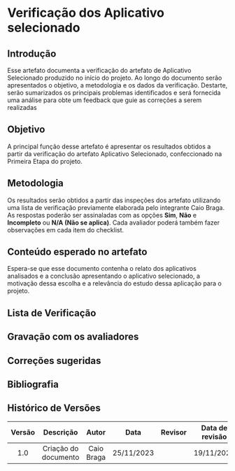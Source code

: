 # **Verificação dos Aplicativo selecionado**

## **Introdução**

Esse artefato documenta a verificação do artefato de Aplicativo Selecionado produzido no início do projeto. Ao longo do documento serão apresentados o objetivo, a metodologia e os dados da verificação. Destarte, serão sumarizados os principais problemas  identificados e será fornecida uma análise para obte um feedback que guie as correções a serem realizadas

## **Objetivo**

A principal função desse artefato é apresentar os resultados obtidos a partir da verificação do artefato Aplicativo Selecionado, confeccionado na Primeira Etapa do projeto.

## **Metodologia**

Os resultados serão obtidos a partir das inspeções dos artefato utilizando uma lista de verificação previamente elaborada pelo integrante Caio Braga. As respostas poderão ser assinaladas com as opções **Sim**, **Não** e **Incompleto** ou **N/A (Não se aplica)**. Cada avaliador poderá também fazer observações em cada item do checklist.

## **Conteúdo esperado no artefato**
Espera-se que esse documento contenha o relato dos aplicativos analisados e a conclusão apresentando o aplicativo selecionado, a motivação dessa escolha e a relevância do estudo dessa aplicação para o projeto.


## **Lista de Verificação**


## **Gravação com os avaliadores**


## **Correções sugeridas**


## **Bibliografia**

>
>
>

## **Histórico de Versões**

| Versão |          Descrição              |     Autor      |      Data      |   Revisor     |    Data de revisão    |  
|:------:|:-------------------------------:|:--------------:|:--------------:|:-------------:|:---------------------:|
|  1.0   | Criação do documento  |   Caio Braga   |   25/11/2023   |  |  19/11/2023    |


